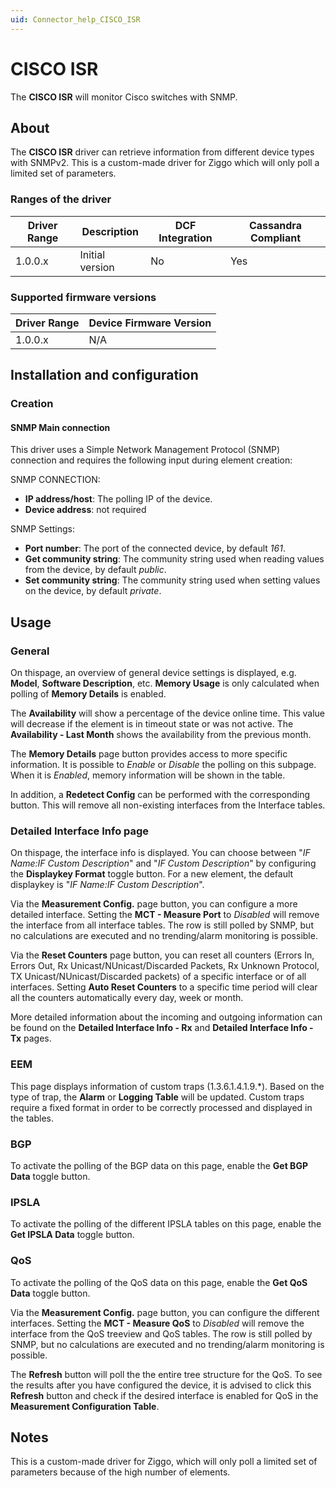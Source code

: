 ```yaml
---
uid: Connector_help_CISCO_ISR
---
```


# CISCO ISR

The **CISCO ISR** will monitor Cisco switches with SNMP.

## About

The **CISCO ISR** driver can retrieve information from different device types with SNMPv2. This is a custom-made driver for Ziggo which will only poll a limited set of parameters.

### Ranges of the driver

| **Driver Range** | **Description** | **DCF Integration** | **Cassandra Compliant** |
|------------------|-----------------|---------------------|-------------------------|
| 1.0.0.x          | Initial version | No                  | Yes                     |

### Supported firmware versions

| **Driver Range** | **Device Firmware Version** |
|------------------|-----------------------------|
| 1.0.0.x          | N/A                         |

## Installation and configuration

### Creation

#### SNMP Main connection

This driver uses a Simple Network Management Protocol (SNMP) connection and requires the following input during element creation:

SNMP CONNECTION:

- **IP address/host**: The polling IP of the device.
- **Device address**: not required

SNMP Settings:

- **Port number**: The port of the connected device, by default *161*.
- **Get community string**: The community string used when reading values from the device, by default *public*.
- **Set community string**: The community string used when setting values on the device, by default *private*.

## Usage

### General

On thispage, an overview of general device settings is displayed, e.g. **Model**, **Software Description**, etc. **Memory Usage** is only calculated when polling of **Memory Details** is enabled.

The **Availability** will show a percentage of the device online time. This value will decrease if the element is in timeout state or was not active. The **Availability - Last Month** shows the availability from the previous month.

The **Memory Details** page button provides access to more specific information. It is possible to *Enable* or *Disable* the polling on this subpage. When it is *Enabled*, memory information will be shown in the table.

In addition, a **Redetect Config** can be performed with the corresponding button. This will remove all non-existing interfaces from the Interface tables.

### Detailed Interface Info page

On thispage, the interface info is displayed. You can choose between "*IF Name:IF Custom Description*" and "*IF Custom Description*" by configuring the **Displaykey Format** toggle button. For a new element, the default displaykey is "*IF Name:IF Custom Description*".

Via the **Measurement Config.** page button, you can configure a more detailed interface. Setting the **MCT - Measure Port** to *Disabled* will remove the interface from all interface tables. The row is still polled by SNMP, but no calculations are executed and no trending/alarm monitoring is possible.

Via the **Reset Counters** page button, you can reset all counters (Errors In, Errors Out, Rx Unicast/NUnicast/Discarded Packets, Rx Unknown Protocol, TX Unicast/NUnicast/Discarded packets) of a specific interface or of all interfaces. Setting **Auto Reset Counters** to a specific time period will clear all the counters automatically every day, week or month.

More detailed information about the incoming and outgoing information can be found on the **Detailed Interface Info - Rx** and **Detailed Interface Info - Tx** pages.

### EEM

This page displays information of custom traps (1.3.6.1.4.1.9.\*). Based on the type of trap, the **Alarm** or **Logging Table** will be updated. Custom traps require a fixed format in order to be correctly processed and displayed in the tables.

### BGP

To activate the polling of the BGP data on this page, enable the **Get BGP Data** toggle button.

### IPSLA

To activate the polling of the different IPSLA tables on this page, enable the **Get IPSLA Data** toggle button.

### QoS

To activate the polling of the QoS data on this page, enable the **Get QoS Data** toggle button.

Via the **Measurement Config.** page button, you can configure the different interfaces. Setting the **MCT - Measure QoS** to *Disabled* will remove the interface from the QoS treeview and QoS tables. The row is still polled by SNMP, but no calculations are executed and no trending/alarm monitoring is possible.

The **Refresh** button will poll the the entire tree structure for the QoS. To see the results after you have configured the device, it is advised to click this **Refresh** button and check if the desired interface is enabled for QoS in the **Measurement Configuration Table**.

## Notes

This is a custom-made driver for Ziggo, which will only poll a limited set of parameters because of the high number of elements.
